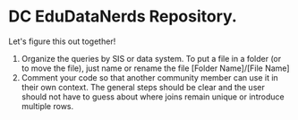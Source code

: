 # DC EduDataNerds Repository.  
Let's figure this out together!

1. Organize the queries by SIS or data system.  To put a file in a folder (or to move the file), just name or rename the file [Folder Name]/[File Name]
2. Comment your code so that another community member can use it in their own context.  The general steps should be clear and the user should not have to guess about where joins remain unique or introduce multiple rows.

